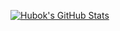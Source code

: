 [![Hubok's GitHub Stats](https://github-readme-stats.vercel.app/api?username=Hubok&show_icons=true&theme=merko)](https://github.com/anuraghazra/github-readme-stats)
